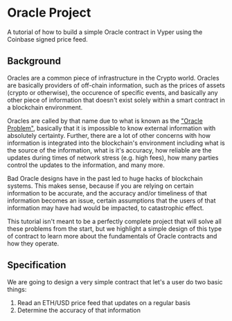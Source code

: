 # Oracle Project

A tutorial of how to build a simple Oracle contract in Vyper using the Coinbase signed price feed.

## Background

Oracles are a common piece of infrastructure in the Crypto world.
Oracles are basically providers of off-chain information,
such as the prices of assets (crypto or otherwise), the occurence of specific events,
and basically any other piece of information that doesn't exist
solely within a smart contract in a blockchain environment.

Oracles are called by that name due to what is known as the
["Oracle Problem"](https://blog.chain.link/what-is-the-blockchain-oracle-problem/),
basically that it is impossible to know external information with absolutely certainty.
Further, there are a lot of other concerns with how information is integrated into the
blockchain's environment including what is the source of the information, what is it's
accuracy, how reliable are the updates during times of network stress (e.g. high fees),
how many parties control the updates to the information, and many more.

Bad Oracle designs have in the past led to huge hacks of blockchain systems.
This makes sense, because if you are relying on certain information to be accurate,
and the accuracy and/or timeliness of that information becomes an issue, certain
assumptions that the users of that information may have had would be impacted,
to catastrophic effect.

This tutorial isn't meant to be a perfectly complete project that will solve all these
problems from the start, but we highlight a simple design of this type of contract to
learn more about the fundamentals of Oracle contracts and how they operate.

## Specification

We are going to design a very simple contract that let's a user do two basic things:
1. Read an ETH/USD price feed that updates on a regular basis
2. Determine the accuracy of that information
